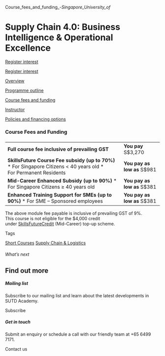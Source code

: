 Course_fees_and_funding_-_Singapore_University_of_



Supply Chain 4.0: Business Intelligence & Operational Excellence
================================================================

[Register interest](/admissions/academy/short-courses/short-courses-register-your-interest/?coursename=supply-chain-4-0-business-intelligence-operational-excellence)

[Register interest](/admissions/academy/short-courses/short-courses-register-your-interest/?coursename=supply-chain-4-0-business-intelligence-operational-excellence)

[Overview](/course/supply-chain-4-0-business-intelligence-operational-excellence/#tabs)

[Programme outline](/course/supply-chain-4-0-business-intelligence-operational-excellence/programme-outline/#tabs)

[Course fees and funding](/course/supply-chain-4-0-business-intelligence-operational-excellence/course-fees-and-funding/#tabs)

[Instructor](/course/supply-chain-4-0-business-intelligence-operational-excellence/instructor/#tabs)

[Policies and financing options](/course/supply-chain-4-0-business-intelligence-operational-excellence/policies-and-financing-options/#tabs)

### Course Fees and Funding

##### 

|  |  |
| --- | --- |
| **Full course fee inclusive of prevailing GST** | **You pay**  S$3,270 |
| **SkillsFuture Course Fee subsidy (up to 70%)**  * For Singapore Citizens < 40 years old * For Permanent Residents | **You pay as low as**  S$981 |
| **Mid-Career Enhanced Subsidy (up to 90%)**  * For Singapore Citizens ≥ 40 years old | **You pay as low as**  S$381 |
| **Enhanced Training Support for SMEs (up to 90%)**  * For SME – Sponsored employees | **You pay as low as**  S$381 |

The above module fee payable is inclusive of prevailing GST of 9%.  
This course is not eligible for the $4,000 credit under [SkillsFuture](http://www.skillsfuture.gov.sg/credit)[Credit](http://www.skillsfuture.gov.sg/credit) (Mid-Career) top-up scheme.

Tags

[Short Courses](/admissions/academy/courses-and-modules/?academy-type-course=780)
[Supply Chain & Logistics](/admissions/academy/courses-and-modules/?discipline=802)

###### What’s next

Find out more
-------------

##### Mailing list

Subscribe to our mailing list and learn about the latest developments in SUTD Academy.

Subscribe

##### Get in touch

Submit an enquiry or schedule a call with our friendly team at +65 6499 7171.

Contact us

